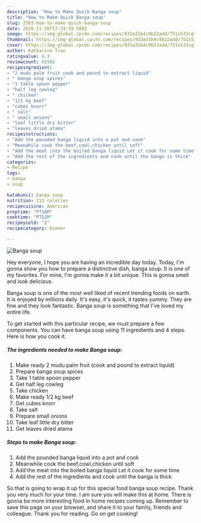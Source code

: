 ```yaml
---
description: "How to Make Quick Banga soup"
title: "How to Make Quick Banga soup"
slug: 2503-how-to-make-quick-banga-soup
date: 2020-11-26T17:33:59.508Z
image: https://img-global.cpcdn.com/recipes/933a31b4c9b22add/751x532cq70/banga-soup-recipe-main-photo.jpg
thumbnail: https://img-global.cpcdn.com/recipes/933a31b4c9b22add/751x532cq70/banga-soup-recipe-main-photo.jpg
cover: https://img-global.cpcdn.com/recipes/933a31b4c9b22add/751x532cq70/banga-soup-recipe-main-photo.jpg
author: Katharine Tran
ratingvalue: 4.3
reviewcount: 45502
recipeingredient:
- "2 mudu palm fruit cook and pound to extract liquid"
- " banga soup spices"
- "1 table spoon pepper"
- "half leg cowleg"
- " chicken"
- "1/2 kg beef"
- "cubes knorr"
- " salt"
- " small onions"
- "leaf little dry bitter"
- "leaves dried atama"
recipeinstructions:
- "Add the pounded banga liquid into a pot and cook"
- "Meanwhile cook the beef,cowl,chicken until soft"
- "Add the meat into the boiled banga liquid Let it cook for some time"
- "Add the rest of the ingredients and cook until the banga is thick"
categories:
- Recipe
tags:
- banga
- soup

katakunci: banga soup 
nutrition: 213 calories
recipecuisine: American
preptime: "PT16M"
cooktime: "PT51M"
recipeyield: "2"
recipecategory: Dinner

---
```



![Banga soup](https://img-global.cpcdn.com/recipes/933a31b4c9b22add/751x532cq70/banga-soup-recipe-main-photo.jpg)

Hey everyone, I hope you are having an incredible day today. Today, I'm gonna show you how to prepare a distinctive dish, banga soup. It is one of my favorites. For mine, I'm gonna make it a bit unique. This is gonna smell and look delicious.

Banga soup is one of the most well liked of recent trending foods on earth. It is enjoyed by millions daily. It's easy, it's quick, it tastes yummy. They are fine and they look fantastic. Banga soup is something that I've loved my entire life.




To get started with this particular recipe, we must prepare a few components. You can have banga soup using 11 ingredients and 4 steps. Here is how you cook it.

<!--inarticleads1-->

##### The ingredients needed to make Banga soup:

1. Make ready 2 mudu palm fruit (cook and pound to extract liquid)
1. Prepare  banga soup spices
1. Take 1 table spoon pepper
1. Get half leg cowleg
1. Take  chicken
1. Make ready 1/2 kg beef
1. Get cubes knorr
1. Take  salt
1. Prepare  small onions
1. Take leaf little dry bitter
1. Get leaves dried atama




<!--inarticleads2-->

##### Steps to make Banga soup:

1. Add the pounded banga liquid into a pot and cook
1. Meanwhile cook the beef,cowl,chicken until soft
1. Add the meat into the boiled banga liquid Let it cook for some time
1. Add the rest of the ingredients and cook until the banga is thick




So that is going to wrap it up for this special food banga soup recipe. Thank you very much for your time. I am sure you will make this at home. There is gonna be more interesting food in home recipes coming up. Remember to save this page on your browser, and share it to your family, friends and colleague. Thank you for reading. Go on get cooking!
